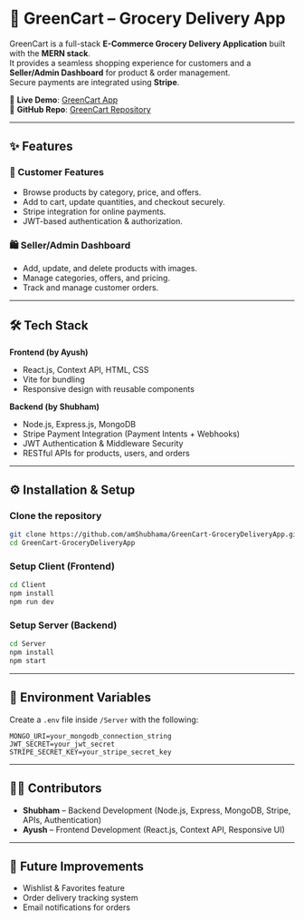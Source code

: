 # 🛒 GreenCart – Grocery Delivery App  

GreenCart is a full-stack **E-Commerce Grocery Delivery Application** built with the **MERN stack**.  
It provides a seamless shopping experience for customers and a **Seller/Admin Dashboard** for product & order management.  
Secure payments are integrated using **Stripe**.  

🚀 **Live Demo**: [GreenCart App](https://green-cart-lime.vercel.app/)  
📂 **GitHub Repo**: [GreenCart Repository](https://github.com/amShubhama/GreenCart-GroceryDeliveryApp)  

---

## ✨ Features  

### 👥 Customer Features  
- Browse products by category, price, and offers.  
- Add to cart, update quantities, and checkout securely.  
- Stripe integration for online payments.  
- JWT-based authentication & authorization.  

### 🛍️ Seller/Admin Dashboard  
- Add, update, and delete products with images.  
- Manage categories, offers, and pricing.  
- Track and manage customer orders.  

---

## 🛠️ Tech Stack  

**Frontend (by Ayush)**  
- React.js, Context API, HTML, CSS  
- Vite for bundling  
- Responsive design with reusable components  

**Backend (by Shubham)**  
- Node.js, Express.js, MongoDB  
- Stripe Payment Integration (Payment Intents + Webhooks)  
- JWT Authentication & Middleware Security  
- RESTful APIs for products, users, and orders  

---

## ⚙️ Installation & Setup  

### Clone the repository  
```bash
git clone https://github.com/amShubhama/GreenCart-GroceryDeliveryApp.git
cd GreenCart-GroceryDeliveryApp
```

### Setup Client (Frontend)  
```bash
cd Client
npm install
npm run dev
```

### Setup Server (Backend)  
```bash
cd Server
npm install
npm start
```

---

## 🔑 Environment Variables  

Create a `.env` file inside `/Server` with the following:  
```env
MONGO_URI=your_mongodb_connection_string
JWT_SECRET=your_jwt_secret
STRIPE_SECRET_KEY=your_stripe_secret_key
```

---

## 👨‍💻 Contributors  

- **Shubham** – Backend Development (Node.js, Express, MongoDB, Stripe, APIs, Authentication)  
- **Ayush** – Frontend Development (React.js, Context API, Responsive UI)  

---

## 📌 Future Improvements  

- Wishlist & Favorites feature  
- Order delivery tracking system  
- Email notifications for orders  
